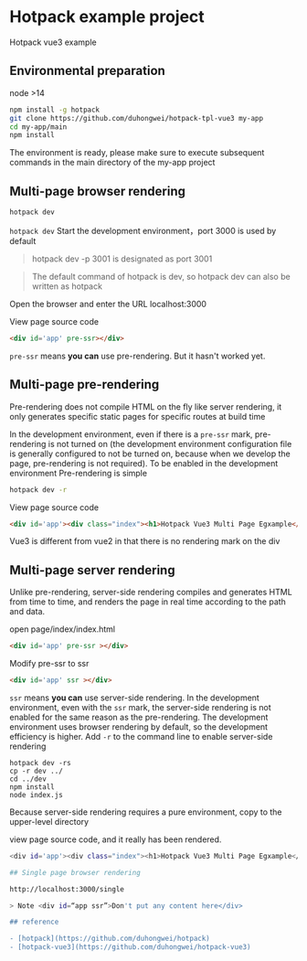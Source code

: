 # Hotpack example project
Hotpack vue3 example

## Environmental preparation

node >14

```bash
npm install -g hotpack
git clone https://github.com/duhongwei/hotpack-tpl-vue3 my-app
cd my-app/main
npm install

```

The environment is ready, please make sure to execute subsequent commands in the main directory of the my-app project

## Multi-page browser rendering

```bash
hotpack dev
```
`hotpack dev` Start the development environment，port 3000 is used by default

> hotpack dev -p 3001 is designated as port 3001

> The default command of hotpack is dev, so hotpack dev can also be written as hotpack

Open the browser and enter the URL localhost:3000 

View page source code

```html
<div id='app' pre-ssr></div>
```
`pre-ssr` means **you can** use pre-rendering. But it hasn't worked yet.

## Multi-page pre-rendering

Pre-rendering does not compile HTML on the fly like server rendering, it only generates specific static pages for specific routes at build time

In the development environment, even if there is a `pre-ssr` mark, pre-rendering is not turned on (the development environment configuration file is generally configured to not be turned on, because when we develop the page, pre-rendering is not required). To be enabled in the development environment Pre-rendering is simple

```bash
hotpack dev -r
```
View page source code

```html
<div id='app'><div class="index"><h1>Hotpack Vue3 Multi Page Egxample</h1>...
```
Vue3 is different from vue2 in that there is no rendering mark on the div

## Multi-page server rendering

Unlike pre-rendering, server-side rendering compiles and generates HTML from time to time, and renders the page in real time according to the path and data.

open page/index/index.html

```html
<div id='app' pre-ssr ></div>
```
Modify pre-ssr to ssr

```html
<div id='app' ssr ></div>
```
`ssr` means **you can** use server-side rendering. In the development environment, even with the `ssr` mark, the server-side rendering is not enabled for the same reason as the pre-rendering. The development environment uses browser rendering by default, so the development efficiency is higher. Add `-r` to the command line to enable server-side rendering

```
hotpack dev -rs
cp -r dev ../
cd ../dev
npm install
node index.js
```

Because server-side rendering requires a pure environment, copy to the upper-level directory

view page source code, and it really has been rendered.

```bash
<div id='app'><div class="index"><h1>Hotpack Vue3 Multi Page Egxample</h1>...

## Single page browser rendering

http://localhost:3000/single

> Note <div id=“app ssr”>Don't put any content here</div>

## reference

- [hotpack](https://github.com/duhongwei/hotpack) 
- [hotpack-vue3](https://github.com/duhongwei/hotpack-vue3) 